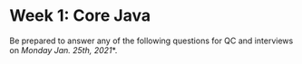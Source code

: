 # Week 1: Core Java
Be prepared to answer any of the following questions for QC and interviews on *Monday Jan. 25th, 2021**.
